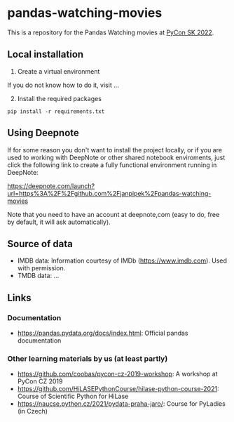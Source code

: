 # pandas-watching-movies

This is a repository for the Pandas Watching movies at [PyCon SK 2022](https://2022.pycon.sk).

## Local installation

1) Create a virtual environment

If you do not know how to do it, visit ...

2) Install the required packages 

```
pip install -r requirements.txt
```

## Using Deepnote

If for some reason you don't want to install the project locally, or if you are used to working
with DeepNote or other shared notebook enviroments, just click the following link to create
a fully functional environment running in DeepNote:

<https://deepnote.com/launch?url=https%3A%2F%2Fgithub.com%2Fjanpipek%2Fpandas-watching-movies>

Note that you need to have an account at deepnote,com (easy to do, free by default, it will ask automatically).

## Source of data

- IMDB data: Information courtesy of IMDb (https://www.imdb.com). Used with permission.
- TMDB data: ...

## Links

### Documentation

- <https://pandas.pydata.org/docs/index.html>: Official pandas documentation

### Other learning materials by us (at least partly)

- <https://github.com/coobas/pycon-cz-2019-workshop>: A workshop at PyCon CZ 2019
- <https://github.com/HiLASEPythonCourse/hilase-python-course-2021>: Course of Scientific Python for HiLase
- <https://naucse.python.cz/2021/pydata-praha-jaro/>: Course for PyLadies (in Czech)
